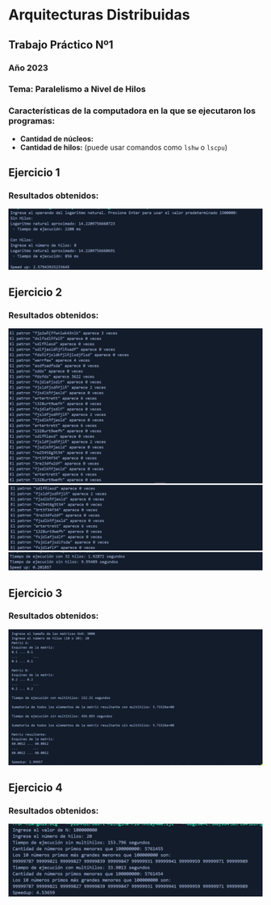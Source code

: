 # Arquitecturas Distribuidas
## Trabajo Práctico Nº1
### Año 2023
### Tema: Paralelismo a Nivel de Hilos

### Características de la computadora en la que se ejecutaron los programas:
- **Cantidad de núcleos:**
- **Cantidad de hilos:** (puede usar comandos como `lshw` o `lscpu`)


## Ejercicio 1
### Resultados obtenidos:

![](https://github.com/paulisuden/Arquitecturas-distribuidas/blob/main/tp1/images/ej1.png)

## Ejercicio 2
### Resultados obtenidos:

![](https://github.com/paulisuden/Arquitecturas-distribuidas/blob/main/tp1/images/ej2.1.png)
![](https://github.com/paulisuden/Arquitecturas-distribuidas/blob/main/tp1/images/ej2.2.png)
![](https://github.com/paulisuden/Arquitecturas-distribuidas/blob/main/tp1/images/ej2.3.png)

## Ejercicio 3
### Resultados obtenidos:

![](https://github.com/paulisuden/Arquitecturas-distribuidas/blob/main/tp1/images/ej3.png)


## Ejercicio 4
### Resultados obtenidos:

![](https://github.com/paulisuden/Arquitecturas-distribuidas/blob/main/tp1/images/ej4.png)